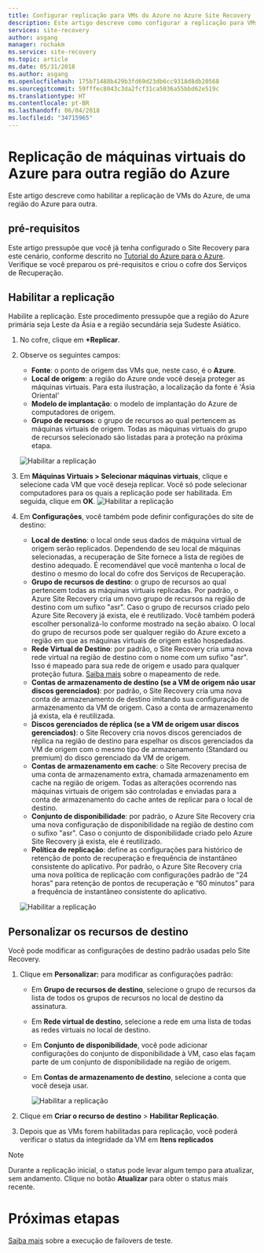 ```yaml
---
title: Configurar replicação para VMs do Azure no Azure Site Recovery | Microsoft Docs
description: Este artigo descreve como configurar a replicação para VMs do Azure, de uma região do Azure para outra, usando o Site Recovery.
services: site-recovery
author: asgang
manager: rochakm
ms.service: site-recovery
ms.topic: article
ms.date: 05/31/2018
ms.author: asgang
ms.openlocfilehash: 175b71488b429b3fd69d23db6cc9318d8db20568
ms.sourcegitcommit: 59fffec8043c3da2fcf31ca5036a55bbd62e519c
ms.translationtype: HT
ms.contentlocale: pt-BR
ms.lasthandoff: 06/04/2018
ms.locfileid: "34715965"
---
```

# <a name="replicate-azure-virtual-machines-to-another-azure-region"></a>Replicação de máquinas virtuais do Azure para outra região do Azure



Este artigo descreve como habilitar a replicação de VMs do Azure, de uma região do Azure para outra.

## <a name="prerequisites"></a>pré-requisitos

Este artigo pressupõe que você já tenha configurado o Site Recovery para este cenário, conforme descrito no [Tutorial do Azure para o Azure](azure-to-azure-tutorial-enable-replication.md). Verifique se você preparou os pré-requisitos e criou o cofre dos Serviços de Recuperação.



## <a name="enable-replication"></a>Habilitar a replicação

Habilite a replicação. Este procedimento pressupõe que a região do Azure primária seja Leste da Ásia e a região secundária seja Sudeste Asiático.

1. No cofre, clique em **+Replicar**.
2. Observe os seguintes campos:
    - **Fonte**: o ponto de origem das VMs que, neste caso, é o **Azure**.
    - **Local de origem**: a região do Azure onde você deseja proteger as máquinas virtuais. Para esta ilustração, a localização da fonte é 'Ásia Oriental'
    - **Modelo de implantação**: o modelo de implantação do Azure de computadores de origem.
    - **Grupo de recursos**: o grupo de recursos ao qual pertencem as máquinas virtuais de origem. Todas as máquinas virtuais do grupo de recursos selecionado são listadas para a proteção na próxima etapa.

    ![Habilitar a replicação](./media/site-recovery-replicate-azure-to-azure/enabledrwizard1.png)

3. Em **Máquinas Virtuais > Selecionar máquinas virtuais**, clique e selecione cada VM que você deseja replicar. Você só pode selecionar computadores para os quais a replicação pode ser habilitada. Em seguida, clique em **OK**.
    ![Habilitar a replicação](./media/site-recovery-replicate-azure-to-azure/virtualmachine_selection.png)

4. Em **Configurações**, você também pode definir configurações do site de destino:

    - **Local de destino**: o local onde seus dados de máquina virtual de origem serão replicados. Dependendo de seu local de máquinas selecionadas, a recuperação de Site fornece a lista de regiões de destino adequado. É recomendável que você mantenha o local de destino o mesmo do local do cofre dos Serviços de Recuperação.
    - **Grupo de recursos de destino**: o grupo de recursos ao qual pertencem todas as máquinas virtuais replicadas. Por padrão, o Azure Site Recovery cria um novo grupo de recursos na região de destino com um sufixo "asr". Caso o grupo de recursos criado pelo Azure Site Recovery já exista, ele é reutilizado. Você também poderá escolher personalizá-lo conforme mostrado na seção abaixo. O local do grupo de recursos pode ser qualquer região do Azure exceto a região em que as máquinas virtuais de origem estão hospedadas.
    - **Rede Virtual de Destino**: por padrão, o Site Recovery cria uma nova rede virtual na região de destino com o nome com um sufixo "asr". Isso é mapeado para sua rede de origem e usado para qualquer proteção futura. [Saiba mais](site-recovery-network-mapping-azure-to-azure.md) sobre o mapeamento de rede.
    - **Contas de armazenamento de destino (se a VM de origem não usar discos gerenciados)**: por padrão, o Site Recovery cria uma nova conta de armazenamento de destino imitando sua configuração de armazenamento da VM de origem. Caso a conta de armazenamento já exista, ela é reutilizada.
    - **Discos gerenciados de réplica (se a VM de origem usar discos gerenciados)**: o Site Recovery cria novos discos gerenciados de réplica na região de destino para espelhar os discos gerenciados da VM de origem com o mesmo tipo de armazenamento (Standard ou premium) do disco gerenciado da VM de origem.
    - **Contas de armazenamento em cache**: o Site Recovery precisa de uma conta de armazenamento extra, chamada armazenamento em cache na região de origem. Todas as alterações ocorrendo nas máquinas virtuais de origem são controladas e enviadas para a conta de armazenamento do cache antes de replicar para o local de destino.
    - **Conjunto de disponibilidade**: por padrão, o Azure Site Recovery cria uma nova configuração de disponibilidade na região de destino com o sufixo "asr". Caso o conjunto de disponibilidade criado pelo Azure Site Recovery já exista, ele é reutilizado.
    - **Política de replicação**: define as configurações para histórico de retenção de ponto de recuperação e frequência de instantâneo consistente do aplicativo. Por padrão, o Azure Site Recovery cria uma nova política de replicação com configurações padrão de “24 horas” para retenção de pontos de recuperação e “60 minutos” para a frequência de instantâneo consistente do aplicativo.

    ![Habilitar a replicação](./media/site-recovery-replicate-azure-to-azure/enabledrwizard3.PNG)

## <a name="customize-target-resources"></a>Personalizar os recursos de destino

Você pode modificar as configurações de destino padrão usadas pelo Site Recovery.

1. Clique em **Personalizar:** para modificar as configurações padrão:
    - Em **Grupo de recursos de destino**, selecione o grupo de recursos da lista de todos os grupos de recursos no local de destino da assinatura.
    - Em **Rede virtual de destino**, selecione a rede em uma lista de todas as redes virtuais no local de destino.
    - Em **Conjunto de disponibilidade**, você pode adicionar configurações do conjunto de disponibilidade à VM, caso elas façam parte de um conjunto de disponibilidade na região de origem.
    - Em **Contas de armazenamento de destino**, selecione a conta que você deseja usar.

        ![Habilitar a replicação](./media/site-recovery-replicate-azure-to-azure/customize.PNG)

2. Clique em **Criar o recurso de destino** > **Habilitar Replicação**.
3. Depois que as VMs forem habilitadas para replicação, você poderá verificar o status da integridade da VM em **Itens replicados**

>[!NOTE]
>Durante a replicação inicial, o status pode levar algum tempo para atualizar, sem andamento. Clique no botão **Atualizar** para obter o status mais recente.
>

# <a name="next-steps"></a>Próximas etapas

[Saiba mais](site-recovery-test-failover-to-azure.md) sobre a execução de failovers de teste.
